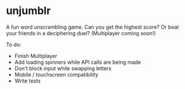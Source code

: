 # unjumblr

A fun word unscrambling game.
Can you get the highest score?
Or beat your friends in a deciphering duel? (Multiplayer coming soon!)

To do:
 * Finish Multiplayer
 * Add loading spinners while API calls are being made
 * Don't block input while swapping letters
 * Mobile / touchscreen compatibility
 * Write tests
